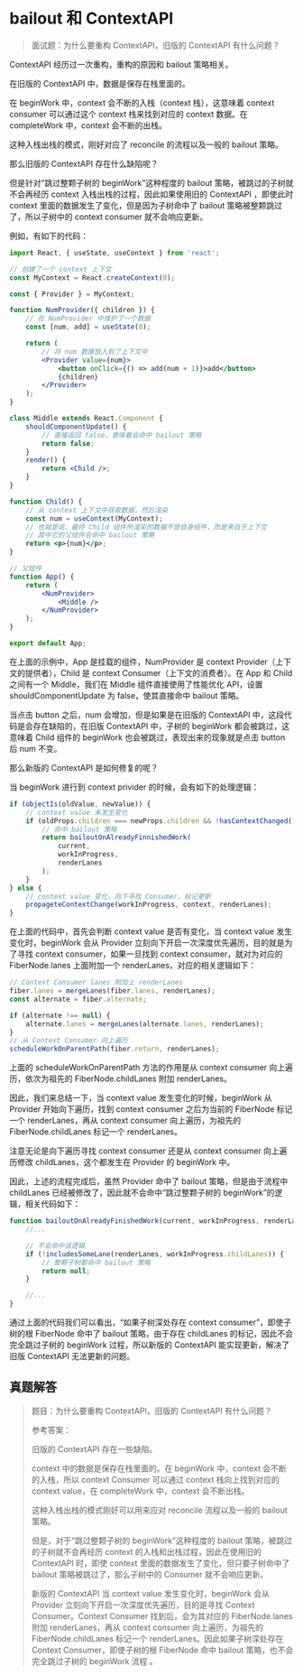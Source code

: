 # bailout 和 ContextAPI

> 面试题：为什么要重构 ContextAPI，旧版的 ContextAPI 有什么问题？

ContextAPI 经历过一次重构，重构的原因和 bailout 策略相关。

在旧版的 ContextAPI 中，数据是保存在栈里面的。

在 beginWork 中，context 会不断的入栈（context 栈），这意味着 context consumer 可以通过这个 context 栈来找到对应的 context 数据。在 completeWork 中，context 会不断的出栈。

这种入栈出栈的模式，刚好对应了 reconcile 的流程以及一般的 bailout 策略。

那么旧版的 ContextAPI 存在什么缺陷呢？

但是针对“跳过整颗子树的 beginWork”这种程度的 bailout 策略，被跳过的子树就不会再经历 context 入栈出栈的过程，因此如果使用旧的 ContextAPI ，即使此时 context 里面的数据发生了变化，但是因为子树命中了 bailout 策略被整颗跳过了，所以子树中的 context consumer 就不会响应更新。

例如，有如下的代码：

```jsx
import React, { useState, useContext } from 'react';

// 创建了一个 context 上下文
const MyContext = React.createContext(0);

const { Provider } = MyContext;

function NumProvider({ children }) {
    // 在 NumProvider 中维护了一个数据
    const [num, add] = useState(0);

    return (
        // 将 num 数据放入到了上下文中
        <Provider value={num}>
            <button onClick={() => add(num + 1)}>add</button>
            {children}
        </Provider>
    );
}

class Middle extends React.Component {
    shouldComponentUpdate() {
        // 直接返回 false，意味着会命中 bailout 策略
        return false;
    }
    render() {
        return <Child />;
    }
}

function Child() {
    // 从 context 上下文中获取数据，然后渲染
    const num = useContext(MyContext);
    // 也就是说，最终 Child 组件所渲染的数据不是自身组件，而是来自于上下文
    // 其中它的父组件会命中 bailout 策略
    return <p>{num}</p>;
}

// 父组件
function App() {
    return (
        <NumProvider>
            <Middle />
        </NumProvider>
    );
}

export default App;
```

在上面的示例中，App 是挂载的组件，NumProvider 是 context Provider（上下文的提供者），Child 是 context Consumer（上下文的消费者）。在 App 和 Child 之间有一个 Middle，我们在 Middle 组件直接使用了性能优化 API，设置 shouldComponentUpdate 为 false，使其直接命中 bailout 策略。

当点击 button 之后，num 会增加，但是如果是在旧版的 ContextAPI 中，这段代码是会存在缺陷的，在旧版 ContextAPI 中，子树的 beginWork 都会被跳过，这意味着 Child 组件的 beginWork 也会被跳过，表现出来的现象就是点击 button 后 num 不变。

那么新版的 ContextAPI 是如何修复的呢？

当 beginWork 进行到 context privider 的时候，会有如下的处理逻辑：

```js
if (objectIs(oldValue, newValue)) {
    // context value 未发生变化
    if (oldProps.children === newProps.children && !hasContextChanged()) {
        // 命中 bailout 策略
        return bailoutOnAlreadyFinnishedWork(
            current,
            workInProgress,
            renderLanes
        );
    }
} else {
    // context value 变化，向下寻找 Consumer，标记更新
    propageteContextChange(workInProgress, context, renderLanes);
}
```

在上面的代码中，首先会判断 context value 是否有变化，当 context value 发生变化时，beginWork 会从 Provider 立刻向下开启一次深度优先遍历，目的就是为了寻找 context consumer，如果一旦找到 context consumer，就对为对应的 FiberNode.lanes 上面附加一个 renderLanes，对应的相关逻辑如下：

```js
// Context Consumer lanes 附加上 renderLanes
fiber.lanes = mergeLanes(fiber.lanes, renderLanes);
const alternate = fiber.alternate;

if (alternate !== null) {
    alternate.lanes = mergeLanes(alternate.lanes, renderLanes);
}
// 从 Context Consumer 向上遍历
scheduleWorkOnParentPath(fiber.return, renderLanes);
```

上面的 scheduleWorkOnParentPath 方法的作用是从 context consumer 向上遍历，依次为祖先的 FiberNode.childLanes 附加 renderLanes。

因此，我们来总结一下，当 context value 发生变化的时候，beginWork 从 Provider 开始向下遍历，找到 context consumer 之后为当前的 FiberNode 标记一个 renderLanes，再从 context consumer 向上遍历，为祖先的 FiberNode.childLanes 标记一个 renderLanes。

注意无论是向下遍历寻找 context consumer 还是从 context consumer 向上遍历修改 childLanes，这个都发生在 Provider 的 beginWork 中。

因此，上述的流程完成后，虽然 Provider 命中了 bailout 策略，但是由于流程中 childLanes 已经被修改了，因此就不会命中“跳过整颗子树的 beginWork”的逻辑，相关代码如下：

```js
function bailoutOnAlreadyFinishedWork(current, workInProgress, renderLanes) {
    //...

    // 不会命中该逻辑
    if (!includesSomeLane(renderLanes, workInProgress.childLanes)) {
        // 整颗子树都命中 bailout 策略
        return null;
    }

    //...
}
```

通过上面的代码我们可以看出，“如果子树深处存在 context consumer”，即使子树的根 FiberNode 命中了 bailout 策略，由于存在 childLanes 的标记，因此不会完全跳过子树的 beginWork 过程，所以新版的 ContextAPI 能实现更新，解决了旧版 ContextAPI 无法更新的问题。

## 真题解答

> 题目：为什么要重构 ContextAPI，旧版的 ContextAPI 有什么问题？
>
> 参考答案：
>
> 旧版的 ContextAPI 存在一些缺陷。
>
> context 中的数据是保存在栈里面的。在 beginWork 中，context 会不断的入栈，所以 context Consumer 可以通过 context 栈向上找到对应的 context value，在 completeWork 中，context 会不断出栈。
>
> 这种入栈出栈的模式刚好可以用来应对 reconcile 流程以及一般的 bailout 策略。
>
> 但是，对于“跳过整颗子树的 beginWork”这种程度的 bailout 策略，被跳过的子树就不会再经历 context 的入栈和出栈过程，因此在使用旧的 ContextAPI 时，即使 context 里面的数据发生了变化，但只要子树命中了 bailout 策略被跳过了，那么子树中的 Consumer 就不会响应更新。
>
> 新版的 ContextAPI 当 context value 发生变化时，beginWork 会从 Provider 立刻向下开启一次深度优先遍历，目的是寻找 Context Consumer。Context Consumer 找到后，会为其对应的 FiberNode.lanes 附加 renderLanes，再从 context consumer 向上遍历，为祖先的 FiberNode.childLanes 标记一个 renderLanes。因此如果子树深处存在 Context Consumer，即使子树的根 FiberNode 命中 bailout 策略，也不会完全跳过子树的 beginWork 流程 。
